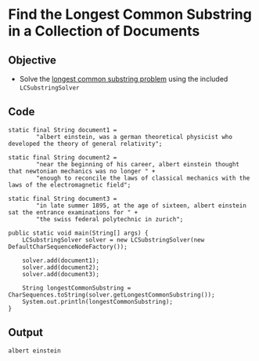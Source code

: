 # Find the Longest Common Substring in a Collection of Documents #

## Objective ##
  * Solve the [longest common substring problem](http://en.wikipedia.org/wiki/Longest_common_substring_problem) using the included `LCSubstringSolver`

## Code ##
```
static final String document1 =
        "albert einstein, was a german theoretical physicist who developed the theory of general relativity";

static final String document2 =
        "near the beginning of his career, albert einstein thought that newtonian mechanics was no longer " +
        "enough to reconcile the laws of classical mechanics with the laws of the electromagnetic field";

static final String document3 =
        "in late summer 1895, at the age of sixteen, albert einstein sat the entrance examinations for " +
        "the swiss federal polytechnic in zurich";

public static void main(String[] args) {
    LCSubstringSolver solver = new LCSubstringSolver(new DefaultCharSequenceNodeFactory());

    solver.add(document1);
    solver.add(document2);
    solver.add(document3);

    String longestCommonSubstring = CharSequences.toString(solver.getLongestCommonSubstring());
    System.out.println(longestCommonSubstring);
}
```

## Output ##
```
albert einstein
```